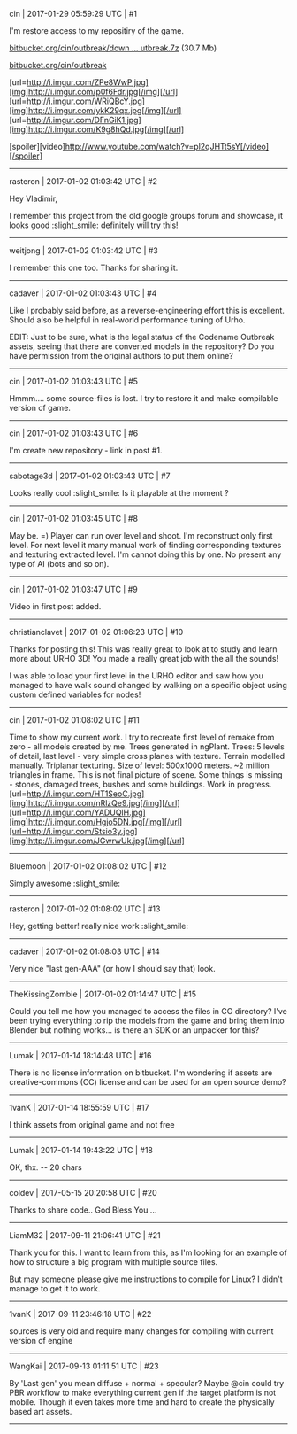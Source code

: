 cin | 2017-01-29 05:59:29 UTC | #1

I'm restore access to my repositiry of the game.

[bitbucket.org/cin/outbreak/down ... utbreak.7z](https://bitbucket.org/cin/outbreak/downloads/Outbreak.7z) (30.7 Mb)

[bitbucket.org/cin/outbreak](https://bitbucket.org/cin/outbreak)



[url=http://i.imgur.com/ZPe8WwP.jpg][img]http://i.imgur.com/p0f6Fdr.jpg[/img][/url] [url=http://i.imgur.com/WRiQBcY.jpg][img]http://i.imgur.com/ykK29qx.jpg[/img][/url]  [url=http://i.imgur.com/DFnGiK1.jpg][img]http://i.imgur.com/K9g8hQd.jpg[/img][/url]

[spoiler][video]http://www.youtube.com/watch?v=pl2qJHTt5sY[/video][/spoiler]

-------------------------

rasteron | 2017-01-02 01:03:42 UTC | #2

Hey Vladimir,

I remember this project from the old google groups forum and showcase, it looks good  :slight_smile:  definitely will try this!

-------------------------

weitjong | 2017-01-02 01:03:42 UTC | #3

I remember this one too. Thanks for sharing it.

-------------------------

cadaver | 2017-01-02 01:03:43 UTC | #4

Like I probably said before, as a reverse-engineering effort this is excellent. Should also be helpful in real-world performance tuning of Urho.

EDIT: Just to be sure, what is the legal status of the Codename Outbreak assets, seeing that there are converted models in the repository? Do you have permission from the original authors to put them online?

-------------------------

cin | 2017-01-02 01:03:43 UTC | #5

Hmmm.... some source-files is lost. I try to restore it and make compilable version of game.

-------------------------

cin | 2017-01-02 01:03:43 UTC | #6

I'm create new repository - link in post #1.

-------------------------

sabotage3d | 2017-01-02 01:03:43 UTC | #7

Looks really cool :slight_smile:
 Is it playable at the moment ?

-------------------------

cin | 2017-01-02 01:03:45 UTC | #8

May be. =) Player can run over level and shoot. I'm reconstruct only first level. For next level it many manual work of finding corresponding textures and texturing extracted level. I'm cannot doing this by one. No present any type of AI (bots and so on).

-------------------------

cin | 2017-01-02 01:03:47 UTC | #9

Video in first post added.

-------------------------

christianclavet | 2017-01-02 01:06:23 UTC | #10

Thanks for posting this! This was really great to look at to study and learn more about URHO 3D! You made a really great job with the all the sounds!

I was able to load your first level in the URHO editor and saw how you managed to have walk sound changed by walking on a specific object using custom defined variables for nodes!

-------------------------

cin | 2017-01-02 01:08:02 UTC | #11

Time to show my current work. I try to recreate first level of remake from zero - all models created by me. Trees generated in ngPlant. Trees: 5 levels of detail, last level - very simple cross planes with texture.
 Terrain modelled manually. Triplanar texturing. Size of level: 500x1000 meters.
~2 million triangles in frame. 
This is not final picture of scene. Some things is missing - stones, damaged trees, bushes and some buildings. Work in progress.
[url=http://i.imgur.com/HT1SeoC.jpg][img]http://i.imgur.com/nRlzQe9.jpg[/img][/url] [url=http://i.imgur.com/YADUQlH.jpg][img]http://i.imgur.com/Hgjo5DN.jpg[/img][/url][url=http://i.imgur.com/Stsio3y.jpg][img]http://i.imgur.com/JGwrwUk.jpg[/img][/url]

-------------------------

Bluemoon | 2017-01-02 01:08:02 UTC | #12

Simply awesome  :slight_smile:

-------------------------

rasteron | 2017-01-02 01:08:02 UTC | #13

Hey, getting better! really nice work :slight_smile:

-------------------------

cadaver | 2017-01-02 01:08:03 UTC | #14

Very nice "last gen-AAA" (or how I should say that) look.

-------------------------

TheKissingZombie | 2017-01-02 01:14:47 UTC | #15

Could you tell me how you managed to access the files in CO directory? I've been trying everything to rip the models from the game and bring them into Blender but nothing works... is there an SDK or an unpacker for this?

-------------------------

Lumak | 2017-01-14 18:14:48 UTC | #16

There is no license information on bitbucket. I'm wondering if assets are creative-commons (CC) license and can be used for an open source demo?

-------------------------

1vanK | 2017-01-14 18:55:59 UTC | #17

I think assets from original game and not free

-------------------------

Lumak | 2017-01-14 19:43:22 UTC | #18

OK, thx. -- 20 chars

-------------------------

coldev | 2017-05-15 20:20:58 UTC | #20

Thanks to share code.. God Bless You ...

-------------------------

LiamM32 | 2017-09-11 21:06:41 UTC | #21

Thank you for this.  I want to learn from this, as I'm looking for an example of how to structure a big program with multiple source files.

But may someone please give me instructions to compile for Linux?  I didn't manage to get it to work.

-------------------------

1vanK | 2017-09-11 23:46:18 UTC | #22

sources is very old and require many changes for compiling with current version of engine

-------------------------

WangKai | 2017-09-13 01:11:51 UTC | #23

By 'Last gen' you mean diffuse + normal + specular?
Maybe @cin could try PBR workflow to make everything current gen if the target platform is not mobile. Though it even takes more time and hard to create the physically based art assets.

-------------------------

